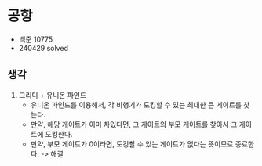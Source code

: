 # 공항

- 백준 10775
- 240429 solved

## 생각

1. 그리디 + 유니온 파인드
    - 유니온 파인드를 이용해서, 각 비행기가 도킹할 수 있는 최대한 큰 게이트를 찾는다.
    - 만약, 해당 게이트가 이미 차있다면, 그 게이트의 부모 게이트를 찾아서 그 게이트에 도킹한다.
    - 만약, 부모 게이트가 0이라면, 도킹할 수 있는 게이트가 없다는 뜻이므로 종료한다.
-> 해결
